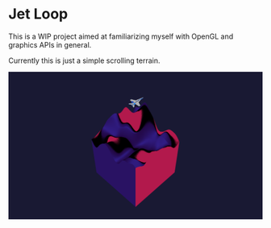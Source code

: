 # Jet Loop

This is a WIP project aimed at familiarizing myself with OpenGL and graphics APIs in general.

Currently this is just a simple scrolling terrain. 

![render image](root/assets/images/cover.png "Raw patron count")
